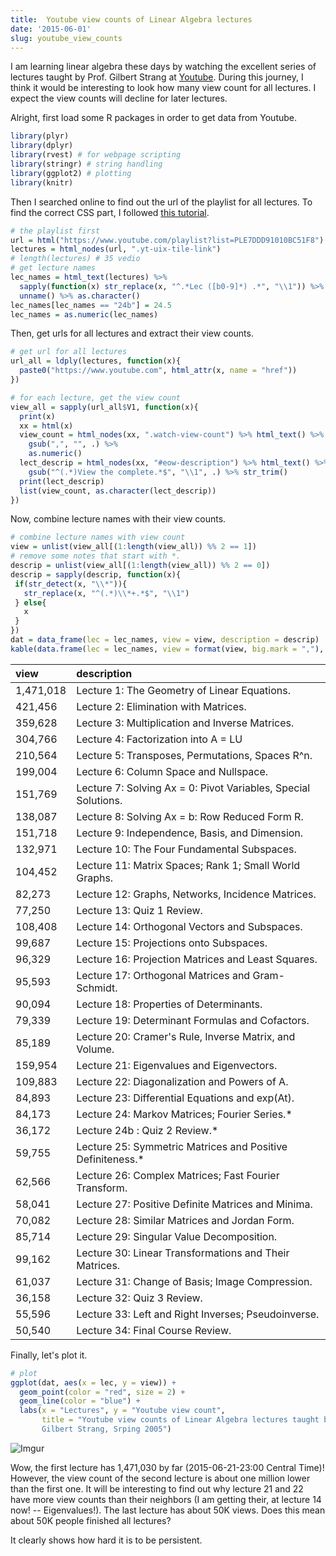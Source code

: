 ```yaml
---
title:  Youtube view counts of Linear Algebra lectures 
date: '2015-06-01'
slug: youtube_view_counts
---
```


I am learning linear algebra these days by watching the excellent series of lectures taught by Prof. Gilbert Strang at [Youtube](https://www.youtube.com/playlist?list=PLE7DDD91010BC51F8). During this journey, I think it would be interesting to look how many view count for all lectures. I expect the view counts will decline for later lectures.

Alright, first load some R packages in order to get data from Youtube.


```r
library(plyr)
library(dplyr)
library(rvest) # for webpage scripting
library(stringr) # string handling
library(ggplot2) # plotting
library(knitr)
```

Then I searched online to find out the url of the playlist for all lectures. To find the correct CSS part, I followed [this tutorial](http://cran.r-project.org/web/packages/rvest/vignettes/selectorgadget.html).


```r
# the playlist first
url = html("https://www.youtube.com/playlist?list=PLE7DDD91010BC51F8")
lectures = html_nodes(url, ".yt-uix-tile-link")
# length(lectures) # 35 vedio
# get lecture names
lec_names = html_text(lectures) %>% 
  sapply(function(x) str_replace(x, "^.*Lec ([b0-9]*) .*", "\\1")) %>% 
  unname() %>% as.character()
lec_names[lec_names == "24b"] = 24.5
lec_names = as.numeric(lec_names)
```

Then, get urls for all lectures and extract their view counts.


```r
# get url for all lectures
url_all = ldply(lectures, function(x){
  paste0("https://www.youtube.com", html_attr(x, name = "href"))
})

# for each lecture, get the view count
view_all = sapply(url_all$V1, function(x){
  print(x)
  xx = html(x)
  view_count = html_nodes(xx, ".watch-view-count") %>% html_text() %>%
    gsub(",", "", .) %>% 
    as.numeric()
  lect_descrip = html_nodes(xx, "#eow-description") %>% html_text() %>% 
    gsub("^(.*)View the complete.*$", "\\1", .) %>% str_trim()
  print(lect_descrip)
  list(view_count, as.character(lect_descrip))
})
```

Now, combine lecture names with their view counts.


```r
# combine lecture names with view count
view = unlist(view_all[(1:length(view_all)) %% 2 == 1])
# remove some notes that start with *.
descrip = unlist(view_all[(1:length(view_all)) %% 2 == 0])
descrip = sapply(descrip, function(x){
 if(str_detect(x, "\\*")){
   str_replace(x, "^(.*)\\*+.*$", "\\1")
 } else{
   x
 }
})
dat = data_frame(lec = lec_names, view = view, description = descrip)
kable(data.frame(lec = lec_names, view = format(view, big.mark = ","), description = descrip), format = "html")
```


<table>
 <thead>
  <tr>
   <th style="text-align:left;"> view </th>
   <th style="text-align:left;"> description </th>
  </tr>
 </thead>
<tbody>
  <tr>
   <td style="text-align:left;"> 1,471,018 </td>
   <td style="text-align:left;"> Lecture 1: The Geometry of Linear Equations. </td>
  </tr>
  <tr>
   <td style="text-align:left;">   421,456 </td>
   <td style="text-align:left;"> Lecture 2: Elimination with Matrices. </td>
  </tr>
  <tr>
   <td style="text-align:left;">   359,628 </td>
   <td style="text-align:left;"> Lecture 3: Multiplication and Inverse Matrices. </td>
  </tr>
  <tr>
   <td style="text-align:left;">   304,766 </td>
   <td style="text-align:left;"> Lecture 4: Factorization into A = LU </td>
  </tr>
  <tr>
   <td style="text-align:left;">   210,564 </td>
   <td style="text-align:left;"> Lecture 5: Transposes, Permutations, Spaces R^n. </td>
  </tr>
  <tr>
   <td style="text-align:left;">   199,004 </td>
   <td style="text-align:left;"> Lecture 6: Column Space and Nullspace. </td>
  </tr>
  <tr>
   <td style="text-align:left;">   151,769 </td>
   <td style="text-align:left;"> Lecture 7: Solving Ax = 0: Pivot Variables, Special Solutions. </td>
  </tr>
  <tr>
   <td style="text-align:left;">   138,087 </td>
   <td style="text-align:left;"> Lecture 8: Solving Ax = b: Row Reduced Form R. </td>
  </tr>
  <tr>
   <td style="text-align:left;">   151,718 </td>
   <td style="text-align:left;"> Lecture 9: Independence, Basis, and Dimension. </td>
  </tr>
  <tr>
   <td style="text-align:left;">   132,971 </td>
   <td style="text-align:left;"> Lecture 10: The Four Fundamental Subspaces. </td>
  </tr>
  <tr>
   <td style="text-align:left;">   104,452 </td>
   <td style="text-align:left;"> Lecture 11: Matrix Spaces; Rank 1; Small World Graphs. </td>
  </tr>
  <tr>
   <td style="text-align:left;">    82,273 </td>
   <td style="text-align:left;"> Lecture 12: Graphs, Networks, Incidence Matrices. </td>
  </tr>
  <tr>
   <td style="text-align:left;">    77,250 </td>
   <td style="text-align:left;"> Lecture 13: Quiz 1 Review. </td>
  </tr>
  <tr>
   <td style="text-align:left;">   108,408 </td>
   <td style="text-align:left;"> Lecture 14: Orthogonal Vectors and Subspaces. </td>
  </tr>
  <tr>
   <td style="text-align:left;">    99,687 </td>
   <td style="text-align:left;"> Lecture 15: Projections onto Subspaces. </td>
  </tr>
  <tr>
   <td style="text-align:left;">    96,329 </td>
   <td style="text-align:left;"> Lecture 16: Projection Matrices and Least Squares. </td>
  </tr>
  <tr>
   <td style="text-align:left;">    95,593 </td>
   <td style="text-align:left;"> Lecture 17: Orthogonal Matrices and Gram-Schmidt. </td>
  </tr>
  <tr>
   <td style="text-align:left;">    90,094 </td>
   <td style="text-align:left;"> Lecture 18: Properties of Determinants. </td>
  </tr>
  <tr>
   <td style="text-align:left;">    79,339 </td>
   <td style="text-align:left;"> Lecture 19: Determinant Formulas and Cofactors. </td>
  </tr>
  <tr>
   <td style="text-align:left;">    85,189 </td>
   <td style="text-align:left;"> Lecture 20: Cramer's Rule, Inverse Matrix, and Volume. </td>
  </tr>
  <tr>
   <td style="text-align:left;">   159,954 </td>
   <td style="text-align:left;"> Lecture 21: Eigenvalues and Eigenvectors. </td>
  </tr>
  <tr>
   <td style="text-align:left;">   109,883 </td>
   <td style="text-align:left;"> Lecture 22: Diagonalization and Powers of A. </td>
  </tr>
  <tr>
   <td style="text-align:left;">    84,893 </td>
   <td style="text-align:left;"> Lecture 23: Differential Equations and exp(At). </td>
  </tr>
  <tr>
   <td style="text-align:left;">    84,173 </td>
   <td style="text-align:left;"> Lecture 24: Markov Matrices; Fourier Series.* </td>
  </tr>
  <tr>
   <td style="text-align:left;">    36,172 </td>
   <td style="text-align:left;"> Lecture 24b : Quiz 2 Review.* </td>
  </tr>
  <tr>
   <td style="text-align:left;">    59,755 </td>
   <td style="text-align:left;"> Lecture 25: Symmetric Matrices and Positive Definiteness.* </td>
  </tr>
  <tr>
   <td style="text-align:left;">    62,566 </td>
   <td style="text-align:left;"> Lecture 26: Complex Matrices; Fast Fourier Transform. </td>
  </tr>
  <tr>
   <td style="text-align:left;">    58,041 </td>
   <td style="text-align:left;"> Lecture 27: Positive Definite Matrices and Minima. </td>
  </tr>
  <tr>
   <td style="text-align:left;">    70,082 </td>
   <td style="text-align:left;"> Lecture 28: Similar Matrices and Jordan Form. </td>
  </tr>
  <tr>
   <td style="text-align:left;">    85,714 </td>
   <td style="text-align:left;"> Lecture 29: Singular Value Decomposition. </td>
  </tr>
  <tr>
   <td style="text-align:left;">    99,162 </td>
   <td style="text-align:left;"> Lecture 30: Linear Transformations and Their Matrices. </td>
  </tr>
  <tr>
   <td style="text-align:left;">    61,037 </td>
   <td style="text-align:left;"> Lecture 31: Change of Basis; Image Compression. </td>
  </tr>
  <tr>
   <td style="text-align:left;">    36,158 </td>
   <td style="text-align:left;"> Lecture 32: Quiz 3 Review. </td>
  </tr>
  <tr>
   <td style="text-align:left;">    55,596 </td>
   <td style="text-align:left;"> Lecture 33: Left and Right Inverses; Pseudoinverse. </td>
  </tr>
  <tr>
   <td style="text-align:left;">    50,540 </td>
   <td style="text-align:left;"> Lecture 34: Final Course Review. </td>
  </tr>
</tbody>
</table>

Finally, let's plot it.


```r
# plot
ggplot(dat, aes(x = lec, y = view)) +
  geom_point(color = "red", size = 2) + 
  geom_line(color = "blue") +
  labs(x = "Lectures", y = "Youtube view count",
       title = "Youtube view counts of Linear Algebra lectures taught by 
       Gilbert Strang, Srping 2005")
```

![Imgur](http://i.imgur.com/DtGk7Rt.png)

Wow, the first lecture has 1,471,030 by far (2015-06-21-23:00 Central Time)! However, the view count of the second lecture is about one million lower than the first one. It will be interesting to find out why lecture 21 and 22 have more view counts than their neighbors (I am getting their, at lecture 14 now! -- Eigenvalues!). The last lecture has about 50K views. Does this mean about 50K people finished all lectures? 

It clearly shows how hard it is to be persistent.


